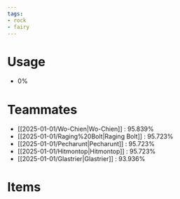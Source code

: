 ```yaml
---
tags:
- rock
- fairy
---
```

# Usage
- 0%
# Teammates
- [[2025-01-01/Wo-Chien|Wo-Chien]] : 95.839%
- [[2025-01-01/Raging%20Bolt|Raging Bolt]] : 95.723%
- [[2025-01-01/Pecharunt|Pecharunt]] : 95.723%
- [[2025-01-01/Hitmontop|Hitmontop]] : 95.723%
- [[2025-01-01/Glastrier|Glastrier]] : 93.936%
# Items
